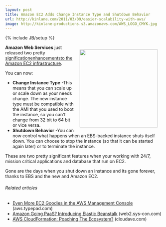 ```yaml
---
layout: post
title: Amazon EC2 Adds Change Instance Type and Shutdown Behavior
url: http://kinlane.com/2011/03/09/easier-scalability-with-aws/
image: http://kinlane-productions.s3.amazonaws.com/AWS_LOGO_CMYK.jpg
---
```

{% include JB/setup %}
<p>
     <img style="padding: 15px;" src="http://kinlane-productions.s3.amazonaws.com/AWS_LOGO_CMYK.jpg"  width="250" align="right" /><strong>Amazon Web Services</strong> just released two pretty <a title="Amazon EC2 Enhancements" href="http://aws.typepad.com/aws/2011/03/even-more-ec2-goodies-in-the-aws-management-console.html">significationenhancementsto the Amazon EC2 infrastructure</a>.
</p>

<p>
     You can now:
</p>
<ul class="mainlist">
     <li>
          <strong>Change Instance Type</strong> -This means that you can scale up or scale down as your needs change. The new instance type must be compatible with the AMI that you used to boot the instance, so you can't change from 32 bit to 64 bit or vice versa.
     </li>
     <li>
          <strong>Shutdown Behavior</strong> -You can now control what happens when an EBS-backed instance shuts itself down. You can choose to stop the instance (so that it can be started again later) or to terminate the instance.
     </li>
</ul>
<p>
     These are two pretty significant features when your working with 24/7, mission critical applications and database that run on EC2.
</p>

<p>
     Gone are the days when you shut down an instance and its gone forever, thanks to EBS and the new and Amazon EC2.
</p>
<h6 class="zemanta-related-title" style="font-size: 1em;">
     Related articles
</h6>
<ul class="zemanta-article-ul">
     <li class="zemanta-article-ul-li">
          <a href="http://aws.typepad.com/aws/2011/03/even-more-ec2-goodies-in-the-aws-management-console.html">Even More EC2 Goodies in the AWS Management Console</a> (aws.typepad.com)
     </li>
     <li class="zemanta-article-ul-li">
          <a href="http://web2.sys-con.com/node/1687874">Amazon Going PaaS? Introducing Elastic Beanstalk</a> (web2.sys-con.com)
     </li>
     <li class="zemanta-article-ul-li">
          <a href="http://www.cloudave.com/10183/aws-cloudformation-poaching-the-ecosystem/">AWS CloudFormation: Poaching The Ecosystem?</a> (cloudave.com)
     </li>
</ul>